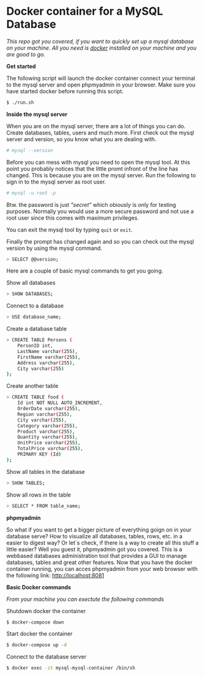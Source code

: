 # Docker container for a MySQL Database

*This repo got you covered, if you want to quickly set up a mysql database on your machine. All you need is [docker](htttp://docker.com) installed on your machine and you are good to go.*

**Get started**

The following script will launch the docker container connect your terminal to the mysql server and open phpmyadmin in your browser. Make sure you have started docker before running this script.

```bash
$ ./run.sh
```

**Inside the mysql server**

When you are on the mysql server, there are a lot of things you can do. Create databases, tables, users and much more. First check out the mysql server and version, so you know what you are dealing with.

```bash
# mysql --version
```

Before you can mess with mysql you need to open the mysql tool. At this point you probably notices that the little promt infront of the line has changed. This is because you are on the mysql server. Run the following to sign in to the mysql server as root user.

```bash
# mysql -u root -p
```

Btw. the password is just *"secret"* which obiously is only for testing purposes. Normally you would use a more secure password and not use a root user since this comes with maximum privileges.

You can exit the mysql tool by typing `quit` or `exit`.

Finally the prompt has changed again and so you can check out the mysql version by using the mysql command. 

```bash
> SELECT @@version;
```

Here are a couple of basic mysql commands to get you going.

Show all databases

```bash
> SHOW DATABASES;
```

Connect to a database

```bash
> USE database_name;
```

Create a database table

```bash
> CREATE TABLE Persons (
    PersonID int,
    LastName varchar(255),
    FirstName varchar(255),
    Address varchar(255),
    City varchar(255)
);
```

Create another table
```bash
> CREATE TABLE food (
    Id int NOT NULL AUTO_INCREMENT,
    OrderDate varchar(255),
    Region varchar(255),
    City varchar(255),
    Category varchar(255),
    Product varchar(255),
    Quantity varchar(255),
    UnitPrice varchar(255),
    TotalPrice varchar(255),
    PRIMARY KEY (Id)
);
```

Show all tables in the database

```bash
> SHOW TABLES;
```

Show all rows in the table

```bash
> SELECT * FROM table_name;
```

**phpmyadmin**

So what if you want to get a bigger picture of everything goign on in your database serve? How to visualize all databases, tables, rows, etc. in a easier to digest way? Or let`s check, if there is a way to create all this stuff a little easier? Well you guest it, phpmyadmin got you covered. This is a webbased databases administration tool that provides a GUI to manage databases, tables and great other features. Now that you have the docker container running, you can acces phpmyadmin from your web browser with the following link:
[http://localhost:8081](http://localhost:8081)

**Basic Docker commands**

*From your machine you can exectute the following commands*

Shutdown docker the container

```bash
$ docker-compose down
```

Start docker the container

```bash
$ docker-compose up -d
```

Connect to the database server

```bash
$ docker exec -it mysql-mysql-container /bin/sh
```
